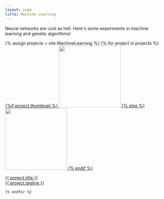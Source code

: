 ```yaml
---
layout: page
title: Machine Learning
---
```

Neural networks are cool as hell. Here's some experiments in machine learning and genetic algorithms!

<!-- Simple unorderd list -->
<!-- <ul>
  {% for item in site.MachineLearning %}
    <li>
      <a href="{{ item.url }}">{{ item.title }}</a>
      - {{ item.tagline }}
    </li>
  {% endfor %}
</ul> -->


<!-- Tiled with thumbnails - hover mouse to show title + description-->
<div class="row">
    {% assign projects = site.MachineLearning %}
    {% for project in projects %}
      <div class="col-lg-4 col-md-4 col-sm-6">
          <a href="{{ project.url | relative_url }}">
              <div class="img__wrap">
              {%if project.thumbnail %}
                <img class="img__img" width="200" src="{{site.baseurl}}/{{ project.url | replace: "/", " " | truncatewords: 2, "" | replace: " ", "/" }}/{{ project.thumbnail }}">
              {% else %}
                <img class="img__img" width="200" src="{{ "assets/default_thumbnail.png" | relative_url }}">
              {% endif %}
                <div class="img__description_layer">
                    <p class="img__description">{{ project.title }}<br>{{ project.tagline }}</p>
                </div>
            </div>
          </a>
    </div>

    {% endfor %}
</div>
